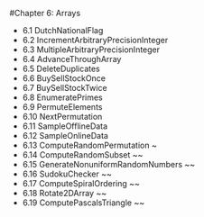 #Chapter 6: Arrays  

* 6.1 DutchNationalFlag
* 6.2 IncrementArbitraryPrecisionInteger
* 6.3 MultipleArbitraryPrecisionInteger
* 6.4 AdvanceThroughArray
* 6.5 DeleteDuplicates
* 6.6 BuySellStockOnce
* 6.7 BuySellStockTwice
* 6.8 EnumeratePrimes
* 6.9 PermuteElements
* 6.10 NextPermutation
* 6.11 SampleOfflineData
* 6.12 SampleOnlineData
* 6.13 ComputeRandomPermutation ~
* 6.14 ComputeRandomSubset ~~
* 6.15 GenerateNonuniformRandomNumbers ~~
* 6.16 SudokuChecker ~~
* 6.17 ComputeSpiralOrdering ~~
* 6.18 Rotate2DArray ~~
* 6.19 ComputePascalsTriangle ~~